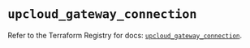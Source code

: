 # `upcloud_gateway_connection`

Refer to the Terraform Registry for docs: [`upcloud_gateway_connection`](https://registry.terraform.io/providers/upcloudltd/upcloud/5.13.0/docs/resources/gateway_connection).
